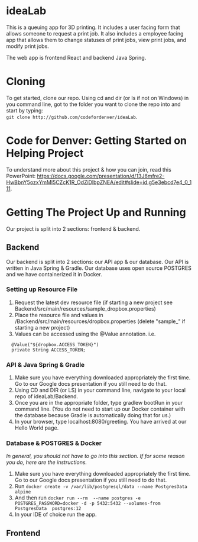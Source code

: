 # ideaLab
This is a queuing app for 3D printing. It includes a user facing form that allows someone to request a print job. It also includes a employee facing app that allows them to change statuses of print jobs, view print jobs, and modify print jobs.

The web app is frontend React and backend Java Spring.


# Cloning
To get started, clone our repo. Using cd and dir (or ls if not on Windows) in you command line, got to the folder you want to clone the repo into and start by typing:  
```git clone http://github.com/codefordenver/ideaLab```.

# Code for Denver: Getting Started on Helping Project
To understand more about this project & how you can join, read this PowerPoint: https://docs.google.com/presentation/d/13J6mfre2-HwBbnY5ozxYmMI5CZcK1R_OdZiDlbpZNEA/edit#slide=id.g5e3ebcd7e4_0_111.

# Getting The Project Up and Running
Our project is split into 2 sections: frontend & backend.

## Backend
Our backend is split into 2 sections: our API app & our database. Our API is written in Java Spring & Gradle. Our database uses open source POSTGRES and we have containerized it in Docker.

### Setting up Resource File
1. Request the latest dev resource file (if starting a new project see Backend/src/main/resources/sample_dropbox.properties) 
2. Place the resource file and values in /Backend/src/main/resources/dropbox.properties (delete "sample_" if starting a new project)
3. Values can be accessed using the @Value annotation.  i.e.
```
  @Value("${dropbox.ACCESS_TOKEN}")
  private String ACCESS_TOKEN;
```

### API & Java Spring & Gradle
1. Make sure you have everything downloaded appropriately the first time. Go to our Google docs presentation if you still need to do that.
2. Using CD and DIR (or LS) in your command line, navigate to your local repo of ideaLab/Backend.
3. Once you are in the appropriate folder, type gradlew bootRun in your command line. (You do not need to start up our Docker container with the database because Gradle is automatically doing that for us.)
4. In your browser, type localhost:8080/greeting. You have arrived at our Hello World page.

### Database & POSTGRES & Docker
<i>In general, you should not have to go into this section. If for some reason you do, here are the instructions.</i>
1. Make sure you have everything downloaded appropriately the first time. Go to our Google docs presentation if you still need to do that.
2. Run `docker create -v /var/lib/postgresql/data --name PostgresData alpine`
3. And then run `docker run --rm  --name postgres -e POSTGRES_PASSWORD=docker -d -p 5432:5432 --volumes-from PostgresData  postgres:12`
4. In your IDE of choice run the app.


## Frontend
